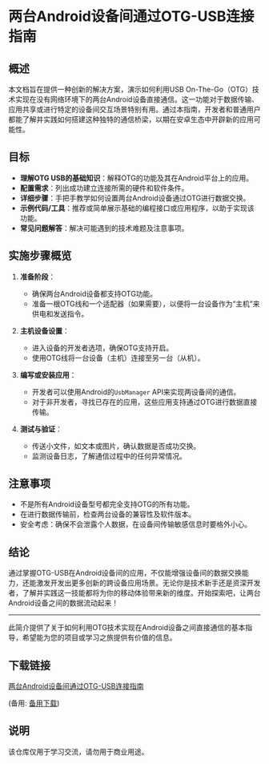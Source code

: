 # 两台Android设备间通过OTG-USB连接指南

## 概述
本文档旨在提供一种创新的解决方案，演示如何利用USB On-The-Go（OTG）技术实现在没有网络环境下的两台Android设备直接通信。这一功能对于数据传输、应用共享或进行特定的设备间交互场景特别有用。通过本指南，开发者和普通用户都能了解并实践如何搭建这种独特的通信桥梁，以期在安卓生态中开辟新的应用可能性。

## 目标
- **理解OTG USB的基础知识**：解释OTG的功能及其在Android平台上的应用。
- **配置需求**：列出成功建立连接所需的硬件和软件条件。
- **详细步骤**：手把手教学如何设置两台Android设备通过OTG进行数据交换。
- **示例代码/工具**：推荐或简单展示基础的编程接口或应用程序，以助于实现该功能。
- **常见问题解答**：解决可能遇到的技术难题及注意事项。

## 实施步骤概览
1. **准备阶段**：
   - 确保两台Android设备都支持OTG功能。
   - 准备一根OTG线和一个适配器（如果需要），以便将一台设备作为“主机”来供电和发送指令。

2. **主机设备设置**：
   - 进入设备的开发者选项，确保OTG支持开启。
   - 使用OTG线将一台设备（主机）连接至另一台（从机）。

3. **编写或安装应用**：
   - 开发者可以使用Android的`UsbManager` API来实现两设备间的通信。
   - 对于非开发者，寻找已存在的应用，这些应用支持通过OTG进行数据直接传输。

4. **测试与验证**：
   - 传送小文件，如文本或图片，确认数据是否成功交换。
   - 监测设备日志，了解通信过程中的任何异常情况。

## 注意事项
- 不是所有Android设备型号都完全支持OTG的所有功能。
- 在进行数据传输前，检查两台设备的兼容性及软件版本。
- 安全考虑：确保不会泄露个人数据，在设备间传输敏感信息时要格外小心。

## 结论
通过掌握OTG-USB在Android设备间的应用，不仅能增强设备间的数据交换能力，还能激发开发出更多创新的跨设备应用场景。无论你是技术新手还是资深开发者，了解并实践这一技能都将为你的移动体验带来新的维度。开始探索吧，让两台Android设备之间的数据流动起来！

---

此简介提供了关于如何利用OTG技术实现在Android设备之间直接通信的基本指导，希望能为您的项目或学习之旅提供有价值的信息。

## 下载链接
[两台Android设备间通过OTG-USB连接指南](https://pan.quark.cn/s/cc5e929ede65) 

(备用: [备用下载](https://pan.baidu.com/s/1L4VgH9OjKXBDO_u-wvmOLw?pwd=1234))

## 说明

该仓库仅用于学习交流，请勿用于商业用途。
